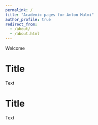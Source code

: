 ```yaml
---
permalink: /
title: "Academic pages for Anton Malmi"
author_profile: true
redirect_from: 
  - /about/
  - /about.html
---
```


Welcome

Title
======
Text

Title
======
Text
